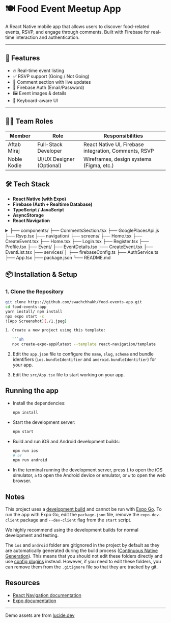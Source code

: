 # 🍽️ Food Event Meetup App

A React Native mobile app that allows users to discover food-related events, RSVP, and engage through comments. Built with Firebase for real-time interaction and authentication.

---

## 🚀 Features

- 🔥 Real-time event listing
- ✅ RSVP support (Going / Not Going)
- 💬 Comment section with live updates
- 🔐 Firebase Auth (Email/Password)
- 🖼️ Event images & details
- 📱 Keyboard-aware UI

---

## 👨‍💻 Team Roles

| Member         | Role                       | Responsibilities                              |
|----------------|----------------------------|-----------------------------------------------|
| Aftab Miraj    | Full-Stack Developer       | React Native UI, Firebase integration, Comments, RSVP |
| Noble Kodie   | UI/UX Designer (Optional)  | Wireframes, design systems (Figma, etc.)       |



## 🛠️ Tech Stack

- **React Native (with Expo)**
- **Firebase (Auth + Realtime Database)**
- **TypeScript / JavaScript**
- **AsyncStorage**
- **React Navigation**

<details>
   <summary>
   ├── components/
   ├── CommentsSection.tsx
   ├── GooglePlacesApi.js
   ├── Rsvp.tsx
├── navigation/
    ├── screens/
     ├── Home.tsx
     ├── CreateEvent.tsx
     ├── Home.tsx
     ├── Login.tsx
     ├── Register.tsx
     ├── Profile.tsx
     ├── Event/
        ├── EventDetails.tsx
        ├── CreateEvent.tsx
        ├── EventList.tsx     
├── services/
│   ├── firebaseConfig.ts
    ├── AuthService.ts
├── App.tsx
├── package.json
└── README.md
</summary>
</details>



## 📦 Installation & Setup

### 1. Clone the Repository
```bash
git clone https://github.com/swachchhakh/food-events-app.git
cd food-events-app
yarn install/ npm install
npx expo start -c
![App Screenshot](./1.jpeg)

1. Create a new project using this template:

   ```sh
   npx create-expo-app@latest --template react-navigation/template
   ```

2. Edit the `app.json` file to configure the `name`, `slug`, `scheme` and bundle identifiers (`ios.bundleIdentifier` and `android.bundleIdentifier`) for your app.

3. Edit the `src/App.tsx` file to start working on your app.

## Running the app

- Install the dependencies:

  ```sh
  npm install
  ```

- Start the development server:

  ```sh
  npm start
  ```

- Build and run iOS and Android development builds:

  ```sh
  npm run ios
  # or
  npm run android
  ```

- In the terminal running the development server, press `i` to open the iOS simulator, `a` to open the Android device or emulator, or `w` to open the web browser.

## Notes

This project uses a [development build](https://docs.expo.dev/develop/development-builds/introduction/) and cannot be run with [Expo Go](https://expo.dev/go). To run the app with Expo Go, edit the `package.json` file, remove the `expo-dev-client` package and `--dev-client` flag from the `start` script.

We highly recommend using the development builds for normal development and testing.

The `ios` and `android` folder are gitignored in the project by default as they are automatically generated during the build process ([Continuous Native Generation](https://docs.expo.dev/workflow/continuous-native-generation/)). This means that you should not edit these folders directly and use [config plugins](https://docs.expo.dev/config-plugins/) instead. However, if you need to edit these folders, you can remove them from the `.gitignore` file so that they are tracked by git.

## Resources

- [React Navigation documentation](https://reactnavigation.org/)
- [Expo documentation](https://docs.expo.dev/)

---

Demo assets are from [lucide.dev](https://lucide.dev/)

